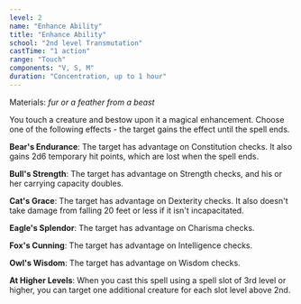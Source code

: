 ```yaml
---
level: 2
name: "Enhance Ability"
title: "Enhance Ability"
school: "2nd level Transmutation"
castTime: "1 action"
range: "Touch"
components: "V, S, M"
duration: "Concentration, up to 1 hour"
---
```


Materials: *fur or a feather from a beast*

You touch a creature and bestow upon it a magical enhancement. Choose one of the following effects - the target gains the effect until the spell ends.

**Bear's Endurance**: The target has advantage on Constitution checks. It also gains 2d6 temporary hit points, which are lost when the spell ends.

**Bull's Strength**: The target has advantage on Strength checks, and his or her carrying capacity doubles.

**Cat's Grace**: The target has advantage on Dexterity checks. It also doesn't take damage from falling 20 feet or less if it isn't incapacitated.

**Eagle's Splendor**: The target has advantage on Charisma checks.

**Fox's Cunning**: The target has advantage on Intelligence checks.

**Owl's Wisdom**: The target has advantage on Wisdom checks.

**At Higher Levels**: When you cast this spell using a spell slot of 3rd level or higher, you can target one additional creature for each slot level above 2nd.
